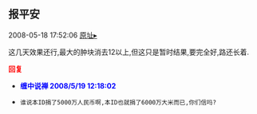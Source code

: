 ## 报平安
2008-05-18 17:52:06
[原址▸](http://www.fxgan.com/chan_time/2008_01_06/1012.htm)


这几天效果还行,最大的肿块消去12以上,但这只是暂时结果,要完全好,路还长着.




<font color='red'>**回复**</font>


- <font color='blue'>**缠中说禅 2008/5/19 12:18:02**</font>
- ```
  谁说本ID捐了5000万人民币啊,本ID也就捐了6000万大米而已,你们信吗?
  ```
